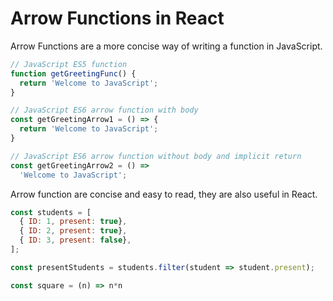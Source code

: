 # Arrow Functions in React

Arrow Functions are a more concise way of writing a function in JavaScript.

```js
// JavaScript ES5 function
function getGreetingFunc() {
  return 'Welcome to JavaScript';
}

// JavaScript ES6 arrow function with body
const getGreetingArrow1 = () => {
  return 'Welcome to JavaScript';
}

// JavaScript ES6 arrow function without body and implicit return
const getGreetingArrow2 = () =>
  'Welcome to JavaScript';
```

Arrow function are concise and easy to read, they are also useful in React.

```jsx
const students = [
  { ID: 1, present: true},
  { ID: 2, present: true},
  { ID: 3, present: false}, 
];

const presentStudents = students.filter(student => student.present);

const square = (n) => n*n
```